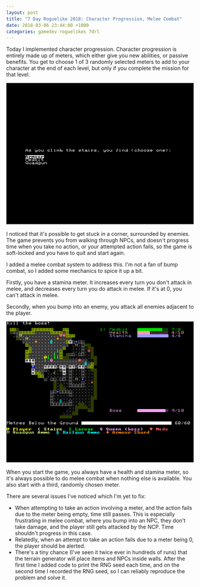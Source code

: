 ```yaml
---
layout: post
title: "7 Day Roguelike 2018: Character Progression, Melee Combat"
date: 2018-03-06 23:44:00 +1000
categories: gamedev roguelikes 7drl
---
```


Today I implemented character progression. Character progression is entirely
made up of meters, which either give you new abilities, or passive benefits.
You get to choose 1 of 3 randomly selected meters to add to your character at
the end of each level, but only if you complete the mission for that level.

![upgrades](/images/7drl2018-character-progression-melee-combat/upgrades.png)

I noticed that it's possible to get stuck in a corner, surrounded by enemies.
The game prevents you from walking through NPCs, and doesn't progress time when
you take no action, or your attempted action fails, so the game is soft-locked
and you have to quit and start again.

I added a melee combat system to address this. I'm not a fan of bump combat, so
I added some mechanics to spice it up a bit.

Firstly, you have a stamina meter.  It increases every turn you don't attack in
melee, and decreases every turn you do attack in melee. If it's at 0, you can't
attack in melee.

Secondly, when you bump into an enemy, you attack all enemies adjacent to the
player.

![screenshot](/images/7drl2018-character-progression-melee-combat/screenshot.png)

When you start the game, you always have a health and stamina meter, so it's
always possible to do melee combat when nothing else is available. You also
start with a third, randomly chosen meter.

There are several issues I've noticed which I'm yet to fix:
 - When attempting to take an action involving a meter, and the action fails due
   to the meter being empty, time still passes. This is especially frustrating
   in melee combat, where you bump into an NPC, they don't take damage, and
   the player still gets attacked by the NCP. Time shouldn't progress in this case.
 - Relatedly, when an attempt to take an action fails due to a meter being 0,
   the player should be alerted.
 - There's a tiny chance (I've seen it twice ever in hundreds of runs) that the
   terrain generator will place items and NPCs inside walls. After the first
   time I added code to print the RNG seed each time, and on the second time I
   recorded the RNG seed, so I can reliably reproduce the problem and solve it.
